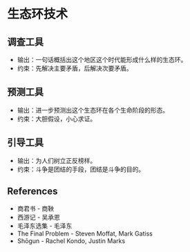 # 生态环技术

## 调查工具

- 输出：一句话概括出这个地区这个时代能形成什么样的生态环。
- 约束：先解决主要矛盾，后解决次要矛盾。

## 预测工具

- 输出：进一步预测出这个生态环在各个生命阶段的形态。
- 约束：大胆假设，小心求证。

## 引导工具

- 输出：为人们树立正反榜样。
- 约束：斗争是团结的手段，团结是斗争的目的。

## References

- 商君书 - 商鞅
- 西游记 - 吴承恩
- 毛泽东选集 - 毛泽东
- The Final Problem - Steven Moffat, Mark Gatiss
- Shōgun - Rachel Kondo, Justin Marks
